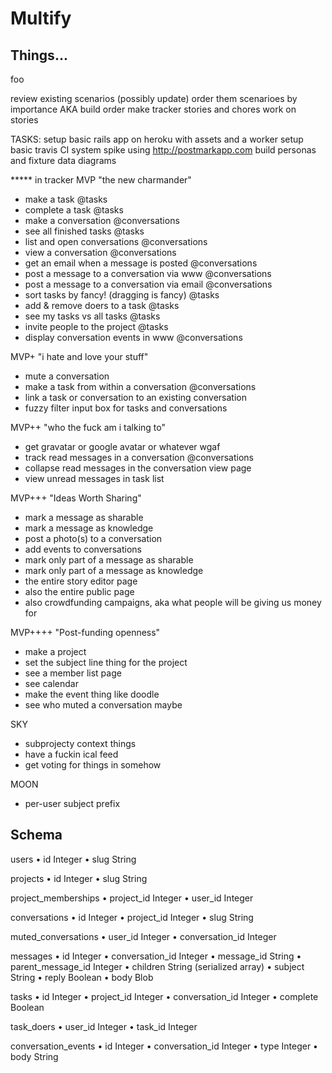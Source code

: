 # Multify

## Things...

foo

review existing scenarios (possibly update)
order them scenarioes by importance AKA build order
make tracker stories and chores
work on stories


TASKS:
setup basic rails app on heroku with assets and a worker
setup basic travis CI system
spike using http://postmarkapp.com
build personas and fixture data diagrams



***** in tracker
MVP "the new charmander"
- make a task @tasks
- complete a task @tasks
- make a conversation @conversations
- see all finished tasks @tasks
- list and open conversations @conversations
- view a conversation @conversations
- get an email when a message is posted @conversations
- post a message to a conversation via www @conversations
- post a message to a conversation via email @conversations
- sort tasks by fancy! (dragging is fancy) @tasks
- add & remove doers to a task @tasks
- see my tasks vs all tasks @tasks
- invite people to the project @tasks
- display conversation events in www @conversations

MVP+ "i hate and love your stuff"
- mute a conversation
- make a task from within a conversation @conversations
- link a task or conversation to an existing conversation
- fuzzy filter input box for tasks and conversations

MVP++ "who the fuck am i talking to"
- get gravatar or google avatar or whatever wgaf
- track read messages in a conversation @conversations
- collapse read messages in the conversation view page
- view unread messages in task list

MVP+++ "Ideas Worth Sharing"
- mark a message as sharable
- mark a message as knowledge
- post a photo(s) to a conversation
- add events to conversations
- mark only part of a message as sharable
- mark only part of a message as knowledge
- the entire story editor page
- also the entire public page
- also crowdfunding campaigns, aka what people will be giving us money for

MVP++++ "Post-funding openness"
- make a project
- set the subject line thing for the project
- see a member list page
- see calendar
- make the event thing like doodle
- see who muted a conversation maybe

SKY
- subprojecty context things
- have a fuckin ical feed
- get voting for things in somehow

MOON
- per-user subject prefix



## Schema


users
• id                Integer
• slug              String

projects
• id                Integer
• slug              String

project_memberships
• project_id        Integer
• user_id           Integer

conversations
• id                Integer
• project_id        Integer
• slug              String

muted_conversations
• user_id           Integer
• conversation_id   Integer

messages
• id                Integer
• conversation_id   Integer
• message_id        String
• parent_message_id Integer
• children          String (serialized array)
• subject           String
• reply             Boolean
• body              Blob

tasks
• id                Integer
• project_id        Integer
• conversation_id   Integer
• complete          Boolean

task_doers
• user_id           Integer
• task_id           Integer

conversation_events
• id                Integer
• conversation_id   Integer
• type              Integer
• body              String

